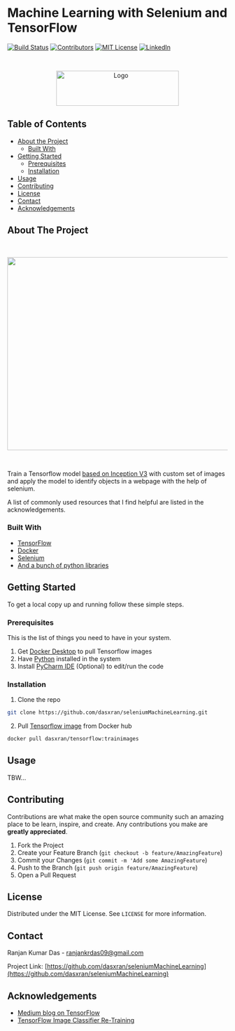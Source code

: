# Machine Learning with Selenium and TensorFlow

<!-- PROJECT SHIELDS -->
[![Build Status][build-shield]]()
[![Contributors][contributors-shield]]()
[![MIT License][license-shield]][license-url]
[![LinkedIn][linkedin-shield]][linkedin-url]



<!-- PROJECT LOGO -->
<br />
<p align="center">
  <a href="https://github.com/dasxran/seleniumMachineLearning">
    <img src="logo.png" alt="Logo" width="280" height="80">
  </a>
</p>



<!-- TABLE OF CONTENTS -->
## Table of Contents

* [About the Project](#about-the-project)
  * [Built With](#built-with)
* [Getting Started](#getting-started)
  * [Prerequisites](#prerequisites)
  * [Installation](#installation)
* [Usage](#usage)
* [Contributing](#contributing)
* [License](#license)
* [Contact](#contact)
* [Acknowledgements](#acknowledgements)



<!-- ABOUT THE PROJECT -->
## About The Project

<!-- [![Product Name Screen Shot][product-screenshot]](https://github.com/dasxran/seleniumMachineLearning) -->
<br />
<p align="center">
  <a href="https://github.com/dasxran/seleniumMachineLearning">
    <img src="screenshot.png" width="800" height="440">
  </a>
</p>
<br />

Train a Tensorflow model [based on Inception V3](https://cloud.google.com/tpu/docs/tutorials/inception) with custom set of images and apply the model to identify objects in a webpage with the help of selenium.

A list of commonly used resources that I find helpful are listed in the acknowledgements.

### Built With
* [TensorFlow](https://www.tensorflow.org/)
* [Docker](https://www.docker.com/)
* [Selenium](https://www.seleniumhq.org/)
* [And a bunch of python libraries](https://www.python.org/)



<!-- GETTING STARTED -->
## Getting Started

To get a local copy up and running follow these simple steps.

### Prerequisites

This is the list of things you need to have in your system.
1. Get [Docker Desktop](https://www.docker.com/products/docker-desktop) to pull Tensorflow images
2. Have [Python](https://www.python.org/downloads/) installed in the system
3. Install [PyCharm IDE](https://www.jetbrains.com/pycharm/) (Optional) to edit/run the code

### Installation

1. Clone the repo
```sh
git clone https://github.com/dasxran/seleniumMachineLearning.git
```
2. Pull [Tensorflow image](https://hub.docker.com/r/dasxran/tensorflow) from Docker hub
```sh
docker pull dasxran/tensorflow:trainimages
```



<!-- USAGE EXAMPLES -->
## Usage

TBW...



<!-- CONTRIBUTING -->
## Contributing

Contributions are what make the open source community such an amazing place to be learn, inspire, and create. Any contributions you make are **greatly appreciated**.

1. Fork the Project
2. Create your Feature Branch (`git checkout -b feature/AmazingFeature`)
3. Commit your Changes (`git commit -m 'Add some AmazingFeature`)
4. Push to the Branch (`git push origin feature/AmazingFeature`)
5. Open a Pull Request



<!-- LICENSE -->
## License

Distributed under the MIT License. See `LICENSE` for more information.



<!-- CONTACT -->
## Contact

Ranjan Kumar Das - ranjankrdas09@gmail.com

Project Link: [https://github.com/dasxran/seleniumMachineLearning](https://github.com/dasxran/seleniumMachineLearning)



<!-- ACKNOWLEDGEMENTS -->
## Acknowledgements
* [Medium blog on TensorFlow](https://medium.com/@teavanist/image-classification-using-tensorflow-on-docker-windows-bd7824b05fee)
* [TensorFlow Image Classifier Re-Training](https://www.tensorflow.org/hub/tutorials/image_retraining)



<!-- MARKDOWN LINKS & IMAGES -->
[build-shield]: https://img.shields.io/badge/build-passing-brightgreen.svg?style=flat-square
[contributors-shield]: https://img.shields.io/badge/contributors-1-orange.svg?style=flat-square
[license-shield]: https://img.shields.io/badge/license-MIT-blue.svg?style=flat-square
[license-url]: https://choosealicense.com/licenses/mit
[linkedin-shield]: https://img.shields.io/badge/-LinkedIn-black.svg?style=flat-square&logo=linkedin&colorB=555
[linkedin-url]: https://linkedin.com/in/othneildrew
[product-screenshot]: https://raw.githubusercontent.com/othneildrew/Best-README-Template/master/screenshot.png
